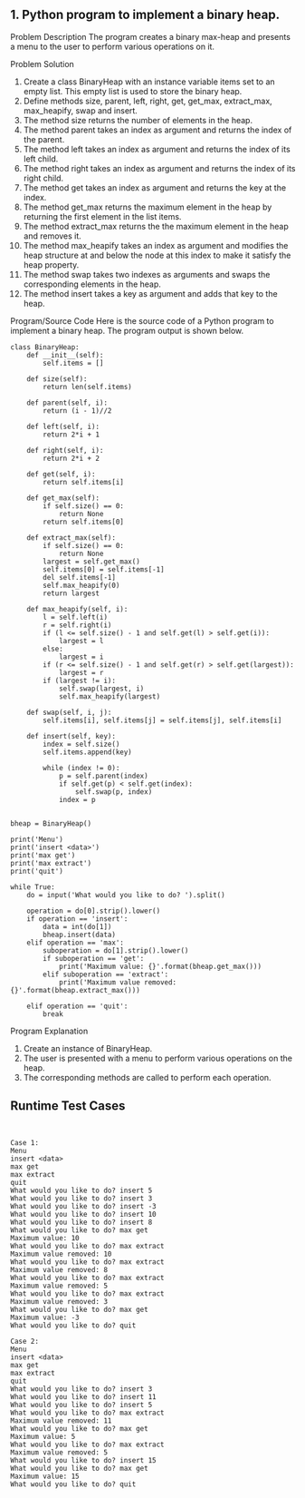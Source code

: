 
## 1. Python program to implement a binary heap.

Problem Description
The program creates a binary max-heap and presents a menu to the user to perform various operations on it.

Problem Solution
1. Create a class BinaryHeap with an instance variable items set to an empty list. This empty list is used to store the binary heap.
2. Define methods size, parent, left, right, get, get_max, extract_max, max_heapify, swap and insert.
3. The method size returns the number of elements in the heap.
4. The method parent takes an index as argument and returns the index of the parent.
5. The method left takes an index as argument and returns the index of its left child.
6. The method right takes an index as argument and returns the index of its right child.
7. The method get takes an index as argument and returns the key at the index.
8. The method get_max returns the maximum element in the heap by returning the first element in the list items.
9. The method extract_max returns the the maximum element in the heap and removes it.
10. The method max_heapify takes an index as argument and modifies the heap structure at and below the node at this index to make it satisfy the heap property.
11. The method swap takes two indexes as arguments and swaps the corresponding elements in the heap.
12. The method insert takes a key as argument and adds that key to the heap.

Program/Source Code
Here is the source code of a Python program to implement a binary heap. The program output is shown below.
```
class BinaryHeap:
    def __init__(self):
        self.items = []
 
    def size(self):
        return len(self.items)
 
    def parent(self, i):
        return (i - 1)//2
 
    def left(self, i):
        return 2*i + 1
 
    def right(self, i):
        return 2*i + 2
 
    def get(self, i):
        return self.items[i]
 
    def get_max(self):
        if self.size() == 0:
            return None
        return self.items[0]
 
    def extract_max(self):
        if self.size() == 0:
            return None
        largest = self.get_max()
        self.items[0] = self.items[-1]
        del self.items[-1]
        self.max_heapify(0)
        return largest
 
    def max_heapify(self, i):
        l = self.left(i)
        r = self.right(i)
        if (l <= self.size() - 1 and self.get(l) > self.get(i)):
            largest = l
        else:
            largest = i
        if (r <= self.size() - 1 and self.get(r) > self.get(largest)):
            largest = r
        if (largest != i):
            self.swap(largest, i)
            self.max_heapify(largest)
 
    def swap(self, i, j):
        self.items[i], self.items[j] = self.items[j], self.items[i]
 
    def insert(self, key):
        index = self.size()
        self.items.append(key)
 
        while (index != 0):
            p = self.parent(index)
            if self.get(p) < self.get(index):
                self.swap(p, index)
            index = p
 
 
bheap = BinaryHeap()
 
print('Menu')
print('insert <data>')
print('max get')
print('max extract')
print('quit')
 
while True:
    do = input('What would you like to do? ').split()
 
    operation = do[0].strip().lower()
    if operation == 'insert':
        data = int(do[1])
        bheap.insert(data)
    elif operation == 'max':
        suboperation = do[1].strip().lower()
        if suboperation == 'get':
            print('Maximum value: {}'.format(bheap.get_max()))
        elif suboperation == 'extract':
            print('Maximum value removed: {}'.format(bheap.extract_max()))
 
    elif operation == 'quit':
        break
```
Program Explanation
1. Create an instance of BinaryHeap.
2. The user is presented with a menu to perform various operations on the heap.
3. The corresponding methods are called to perform each operation.



## Runtime Test Cases

```


Case 1:
Menu
insert <data>
max get
max extract
quit
What would you like to do? insert 5
What would you like to do? insert 3
What would you like to do? insert -3
What would you like to do? insert 10
What would you like to do? insert 8
What would you like to do? max get
Maximum value: 10
What would you like to do? max extract
Maximum value removed: 10
What would you like to do? max extract
Maximum value removed: 8
What would you like to do? max extract
Maximum value removed: 5
What would you like to do? max extract
Maximum value removed: 3
What would you like to do? max get
Maximum value: -3
What would you like to do? quit
 
Case 2:
Menu
insert <data>
max get
max extract
quit
What would you like to do? insert 3
What would you like to do? insert 11
What would you like to do? insert 5
What would you like to do? max extract
Maximum value removed: 11
What would you like to do? max get
Maximum value: 5
What would you like to do? max extract
Maximum value removed: 5
What would you like to do? insert 15
What would you like to do? max get
Maximum value: 15
What would you like to do? quit
```

